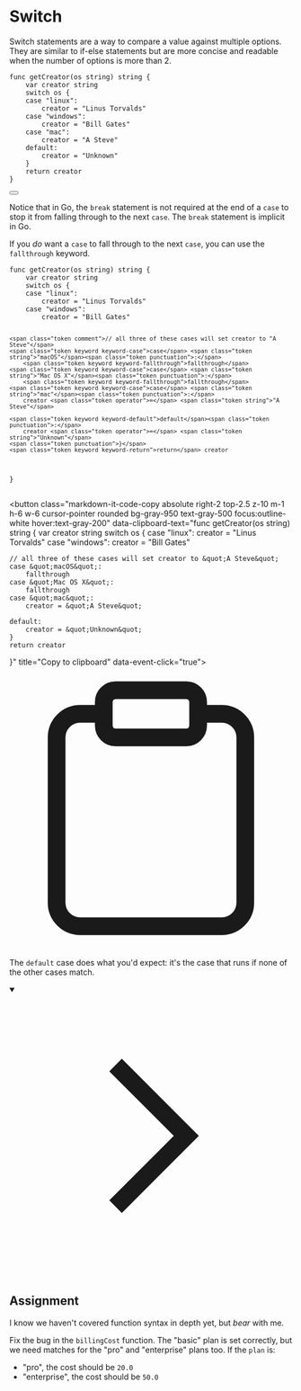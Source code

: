 <h1>Switch</h1>
<p>Switch statements are a way to compare a value against multiple options. They are similar to if-else statements but are more concise and readable when the number of options is more than 2.</p>

<div style="position: relative; isolation: isolate;">
  <pre class="language-go" tabindex="0"><code class="language-go"><span class="token tag">func</span> <span class="token function">getCreator</span><span class="token punctuation">(</span>os <span class="token builtin">string</span><span class="token punctuation">)</span> <span class="token builtin">string</span> <span class="token punctuation">{</span>
    <span class="token tag">var</span> creator <span class="token builtin">string</span>
    <span class="token keyword keyword-switch">switch</span> os <span class="token punctuation">{</span>
    <span class="token keyword keyword-case">case</span> <span class="token string">"linux"</span><span class="token punctuation">:</span>
        creator <span class="token operator">=</span> <span class="token string">"Linus Torvalds"</span>
    <span class="token keyword keyword-case">case</span> <span class="token string">"windows"</span><span class="token punctuation">:</span>
        creator <span class="token operator">=</span> <span class="token string">"Bill Gates"</span>
    <span class="token keyword keyword-case">case</span> <span class="token string">"mac"</span><span class="token punctuation">:</span>
        creator <span class="token operator">=</span> <span class="token string">"A Steve"</span>
    <span class="token keyword keyword-default">default</span><span class="token punctuation">:</span>
        creator <span class="token operator">=</span> <span class="token string">"Unknown"</span>
    <span class="token punctuation">}</span>
    <span class="token keyword keyword-return">return</span> creator
<span class="token punctuation">}</span>
</code></pre>

  <button class="markdown-it-code-copy absolute right-2 top-2.5 z-10 m-1 h-6 w-6 cursor-pointer rounded bg-gray-950 text-gray-500 focus:outline-white hover:text-gray-200" data-clipboard-text="func getCreator(os string) string {
    var creator string
    switch os {
    case &quot;linux&quot;:
        creator = &quot;Linus Torvalds&quot;
    case &quot;windows&quot;:
        creator = &quot;Bill Gates&quot;
    case &quot;mac&quot;:
        creator = &quot;A Steve&quot;
    default:
        creator = &quot;Unknown&quot;
    }
    return creator
}" title="Copy to clipboard" data-event-click="true">
    <svg data-slot="icon" aria-hidden="true" fill="none" stroke-width="1.5" stroke="currentColor" viewBox="0 0 24 24" xmlns="http://www.w3.org/2000/svg">
      <rect width="8" height="4" x="8" y="2" rx="1" ry="1"></rect><path d="M16 4h2a2 2 0 0 1 2 2v14a2 2 0 0 1-2 2H6a2 2 0 0 1-2-2V6a2 2 0 0 1 2-2h2"></path>
  </svg>
  </button>
</div>
<p>Notice that in Go, the <code>break</code> statement is not required at the end of a <code>case</code> to stop it from falling through to the next <code>case</code>. The <code>break</code> statement is implicit in Go.</p>
<p>If you <em>do</em> want a <code>case</code> to fall through to the next <code>case</code>, you can use the <code>fallthrough</code> keyword.</p>

<div style="position: relative; isolation: isolate;">
  <pre class="language-go" tabindex="0"><code class="language-go"><span class="token tag">func</span> <span class="token function">getCreator</span><span class="token punctuation">(</span>os <span class="token builtin">string</span><span class="token punctuation">)</span> <span class="token builtin">string</span> <span class="token punctuation">{</span>
    <span class="token tag">var</span> creator <span class="token builtin">string</span>
    <span class="token keyword keyword-switch">switch</span> os <span class="token punctuation">{</span>
    <span class="token keyword keyword-case">case</span> <span class="token string">"linux"</span><span class="token punctuation">:</span>
        creator <span class="token operator">=</span> <span class="token string">"Linus Torvalds"</span>
    <span class="token keyword keyword-case">case</span> <span class="token string">"windows"</span><span class="token punctuation">:</span>
        creator <span class="token operator">=</span> <span class="token string">"Bill Gates"</span>

    <span class="token comment">// all three of these cases will set creator to "A Steve"</span>
    <span class="token keyword keyword-case">case</span> <span class="token string">"macOS"</span><span class="token punctuation">:</span>
        <span class="token keyword keyword-fallthrough">fallthrough</span>
    <span class="token keyword keyword-case">case</span> <span class="token string">"Mac OS X"</span><span class="token punctuation">:</span>
        <span class="token keyword keyword-fallthrough">fallthrough</span>
    <span class="token keyword keyword-case">case</span> <span class="token string">"mac"</span><span class="token punctuation">:</span>
        creator <span class="token operator">=</span> <span class="token string">"A Steve"</span>

    <span class="token keyword keyword-default">default</span><span class="token punctuation">:</span>
        creator <span class="token operator">=</span> <span class="token string">"Unknown"</span>
    <span class="token punctuation">}</span>
    <span class="token keyword keyword-return">return</span> creator
<span class="token punctuation">}</span>
</code></pre>

  <button class="markdown-it-code-copy absolute right-2 top-2.5 z-10 m-1 h-6 w-6 cursor-pointer rounded bg-gray-950 text-gray-500 focus:outline-white hover:text-gray-200" data-clipboard-text="func getCreator(os string) string {
    var creator string
    switch os {
    case &quot;linux&quot;:
        creator = &quot;Linus Torvalds&quot;
    case &quot;windows&quot;:
        creator = &quot;Bill Gates&quot;

    // all three of these cases will set creator to &quot;A Steve&quot;
    case &quot;macOS&quot;:
        fallthrough
    case &quot;Mac OS X&quot;:
        fallthrough
    case &quot;mac&quot;:
        creator = &quot;A Steve&quot;

    default:
        creator = &quot;Unknown&quot;
    }
    return creator
}" title="Copy to clipboard" data-event-click="true">
    <svg data-slot="icon" aria-hidden="true" fill="none" stroke-width="1.5" stroke="currentColor" viewBox="0 0 24 24" xmlns="http://www.w3.org/2000/svg">
      <rect width="8" height="4" x="8" y="2" rx="1" ry="1"></rect><path d="M16 4h2a2 2 0 0 1 2 2v14a2 2 0 0 1-2 2H6a2 2 0 0 1-2-2V6a2 2 0 0 1 2-2h2"></path>
  </svg>
  </button>
</div>
<p>The <code>default</code> case does what you'd expect: it's the case that runs if none of the other cases match.</p>
<details open="">
<summary>

<svg class="details-icon" xmlns="http://www.w3.org/2000/svg" fill="none" viewBox="0 0 24 24" stroke-width="1.5" stroke="currentColor">
  <path d="m9 18 6-6-6-6"></path>
</svg>
<h2>Assignment</h2>
</summary>
<p>I know we haven't covered function syntax in depth yet, but <em>bear</em> with me.</p>
<p>Fix the bug in the <code>billingCost</code> function. The "basic" plan is set correctly, but we need matches for the "pro" and "enterprise" plans too. If the <code>plan</code> is:</p>
<ul>
<li>"pro", the cost should be <code>20.0</code></li>
<li>"enterprise", the cost should be <code>50.0</code></li>
</ul>
</details>
